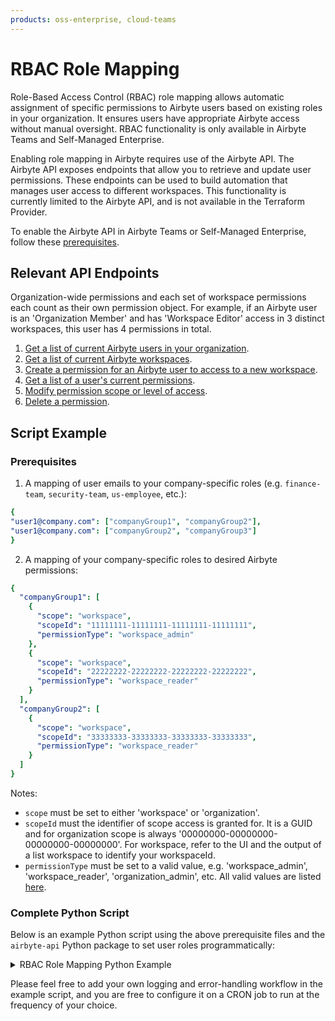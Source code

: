 ```yaml
---
products: oss-enterprise, cloud-teams
---
```


# RBAC Role Mapping

Role-Based Access Control (RBAC) role mapping allows automatic assignment of specific permissions to Airbyte users based on existing roles in your organization. It ensures users have appropriate Airbyte access without manual oversight. RBAC functionality is only available in Airbyte Teams and Self-Managed Enterprise.

Enabling role mapping in Airbyte requires use of the Airbyte API. The Airbyte API exposes endpoints that allow you to retrieve and update user permissions. These endpoints can be used to build automation that manages user access to different workspaces. This functionality is currently limited to the Airbyte API, and is not available in the Terraform Provider.

To enable the Airbyte API in Airbyte Teams or Self-Managed Enterprise, follow these [prerequisites](../enterprise-setup/api-access-config.md).

## Relevant API Endpoints

Organization-wide permissions and each set of workspace permissions each count as their own permission object. For example, if an Airbyte user is an 'Organization Member' and has 'Workspace Editor' access in 3 distinct workspaces, this user has 4 permissions in total.

1. [Get a list of current Airbyte users in your organization](https://reference.airbyte.com/reference/listuserswithinanorganization).
2. [Get a list of current Airbyte workspaces](https://reference.airbyte.com/reference/listworkspaces).
2. [Create a permission for an Airbyte user to access to a new workspace](https://reference.airbyte.com/reference/createpermission).
3. [Get a list of a user's current permissions](https://reference.airbyte.com/reference/listpermissions).
3. [Modify permission scope or level of access](https://reference.airbyte.com/reference/updatepermission).
4. [Delete a permission](https://reference.airbyte.com/reference/deletepermission).

## Script Example

### Prerequisites

1. A mapping of user emails to your company-specific roles (e.g. `finance-team`, `security-team`, `us-employee`, etc.):

```yaml
{ 
"user1@company.com": ["companyGroup1", "companyGroup2"], 
"user1@company.com": ["companyGroup2", "companyGroup3"] 
}
```

2. A mapping of your company-specific roles to desired Airbyte permissions:

```yaml
{
  "companyGroup1": [
    {
      "scope": "workspace",
      "scopeId": "11111111-11111111-11111111-11111111",
      "permissionType": "workspace_admin"
    },
    {
      "scope": "workspace",
      "scopeId": "22222222-22222222-22222222-22222222",
      "permissionType": "workspace_reader"
    }
  ],
  "companyGroup2": [
    {
      "scope": "workspace",
      "scopeId": "33333333-33333333-33333333-33333333",
      "permissionType": "workspace_reader"
    }
  ]
}
```
Notes:
- `scope` must be set to either 'workspace' or 'organization'.
- `scopeId` must the identifier of scope access is granted for. It is a GUID and for organization scope is always '00000000-00000000-00000000-00000000'. For workspace, refer to the UI and the output of a list workspace to identify your workspaceId.
- `permissionType` must be set to a valid value, e.g. 'workspace_admin', 'workspace_reader', 'organization_admin', etc. All valid values are listed [here](https://github.com/airbytehq/airbyte-api-python-sdk/blob/main/src/airbyte_api/models/publicpermissiontype.py).

### Complete Python Script

Below is an example Python script using the above prerequisite files and the `airbyte-api` Python package to set user roles programmatically:

<details>
<summary>RBAC Role Mapping Python Example</summary>

```python
import json
import airbyte_api
from airbyte_api import api, models
from airbyte_api.models.schemeclientcredentials import SchemeClientCredentials

usersGroupsFile = open('usersGroups.json')
usersGroups = json.load(usersGroupsFile)
groupPermissionsFile = open('groupPermissions.json')
groupPermissions = json.load(groupPermissionsFile)

0. - Enter your own credentials to use Airbyte API.
s = airbyte_api.AirbyteAPI(
  server_url = 'http://<airbyte-base-url>.com/api/public/v1',
  security=models.Security(
    bearer_auth='Bearer XXXX'
  ),
)

# 1. - List all users in your organization. Find your organization ID in the Airbyte settings page.
res = s.users.list_users_within_an_organization(request=api.ListUsersWithinAnOrganizationRequest(
  api.ListUsersWithinAnOrganizationRequest(organization_id='XXXX-XXXX')
))

allAirbyteUsers = res.users_response.data
print("all users: ", allAirbyteUsers)

# 2. grant permissions
# for each user
for airbyteUserResponse in allAirbyteUsers:
  if airbyteUserResponse.email in usersGroups:
    userGroups = usersGroups[airbyteUserResponse.email]
    permission_response = s.permissions.list_permissions(api.ListPermissionsRequest(organization_id=default_organization_id, user_id=airbyteUserResponse.id)).permissions_response.data
    existing_permissions = {}
    for permission in permission_response:
        existing_permissions[permission.scope_id] = (permission.permission_type.value.lower(), permission.permission_id)
    print("existing permissions: ", existing_permissions)
    # for each group where user belongs to
    for group in userGroups:
      if group in groupPermissions:
        permissionsToGrant = groupPermissions[group]
	  # for each permission to create
        for permission in permissionsToGrant:
          current_permission = existing_permissions.get(permission["scopeId"], None)
          if (current_permission is not None and permission["permissionType"].lower() == current_permission[0]):
            print("Permission already granted: ", permission)
            continue
          if current_permission:
            # delete existing permission
            s.permissions.delete_permission(
               request=api.DeletePermissionRequest(
                   permission_id=current_permission[1]
               ))
          print("permission to grant: ", permission)
          if permission["scope"] == "workspace":
            # create workspace level permission
            permissionCreated = s.permissions.create_permission(
              request=models.PermissionCreateRequest(
                permission_type=permission["permissionType"],
                user_id=airbyteUserResponse.id,
                workspace_id=permission["scopeId"]
              ))
          elif permission["scope"] == "organization":
            # create organization permission
            permissionCreated = s.permissions.create_permission(
              request=models.PermissionCreateRequest(
                permission_type=permission["permissionType"],
                user_id=airbyteUserResponse.id,
                organization_id=permission["scopeId"]
              ))
          else:
            print("permission scope not supported!")
```

</details>

Please feel free to add your own logging and error-handling workflow in the example script, and you are free to configure it on a CRON job to run at the frequency of your choice.
